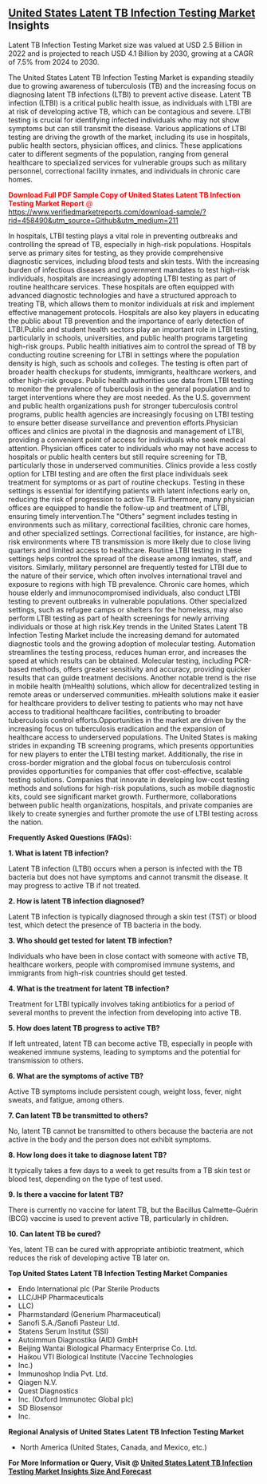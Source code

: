 <h2><a href="https://www.verifiedmarketreports.com/download-sample/?rid=458490&amp;utm_source=Github&amp;utm_medium=211" target="_blank">United States Latent TB Infection Testing Market</a> Insights</h2><p>Latent TB Infection Testing Market size was valued at USD 2.5 Billion in 2022 and is projected to reach USD 4.1 Billion by 2030, growing at a CAGR of 7.5% from 2024 to 2030.</p><p><p>The United States Latent TB Infection Testing Market is expanding steadily due to growing awareness of tuberculosis (TB) and the increasing focus on diagnosing latent TB infections (LTBI) to prevent active disease. Latent TB infection (LTBI) is a critical public health issue, as individuals with LTBI are at risk of developing active TB, which can be contagious and severe. LTBI testing is crucial for identifying infected individuals who may not show symptoms but can still transmit the disease. Various applications of LTBI testing are driving the growth of the market, including its use in hospitals, public health sectors, physician offices, and clinics. These applications cater to different segments of the population, ranging from general healthcare to specialized services for vulnerable groups such as military personnel, correctional facility inmates, and individuals in chronic care homes. <p><span class=""><span style="color: #ff0000;"><strong>Download Full PDF Sample Copy of United States Latent TB Infection Testing Market Report</strong> @ </span><a href="https://www.verifiedmarketreports.com/download-sample/?rid=458490&amp;utm_source=Github&amp;utm_medium=211" target="_blank">https://www.verifiedmarketreports.com/download-sample/?rid=458490&amp;utm_source=Github&amp;utm_medium=211</a></span></p>In hospitals, LTBI testing plays a vital role in preventing outbreaks and controlling the spread of TB, especially in high-risk populations. Hospitals serve as primary sites for testing, as they provide comprehensive diagnostic services, including blood tests and skin tests. With the increasing burden of infectious diseases and government mandates to test high-risk individuals, hospitals are increasingly adopting LTBI testing as part of routine healthcare services. These hospitals are often equipped with advanced diagnostic technologies and have a structured approach to treating TB, which allows them to monitor individuals at risk and implement effective management protocols. Hospitals are also key players in educating the public about TB prevention and the importance of early detection of LTBI.Public and student health sectors play an important role in LTBI testing, particularly in schools, universities, and public health programs targeting high-risk groups. Public health initiatives aim to control the spread of TB by conducting routine screening for LTBI in settings where the population density is high, such as schools and colleges. The testing is often part of broader health checkups for students, immigrants, healthcare workers, and other high-risk groups. Public health authorities use data from LTBI testing to monitor the prevalence of tuberculosis in the general population and to target interventions where they are most needed. As the U.S. government and public health organizations push for stronger tuberculosis control programs, public health agencies are increasingly focusing on LTBI testing to ensure better disease surveillance and prevention efforts.Physician offices and clinics are pivotal in the diagnosis and management of LTBI, providing a convenient point of access for individuals who seek medical attention. Physician offices cater to individuals who may not have access to hospitals or public health centers but still require screening for TB, particularly those in underserved communities. Clinics provide a less costly option for LTBI testing and are often the first place individuals seek treatment for symptoms or as part of routine checkups. Testing in these settings is essential for identifying patients with latent infections early on, reducing the risk of progression to active TB. Furthermore, many physician offices are equipped to handle the follow-up and treatment of LTBI, ensuring timely intervention.The "Others" segment includes testing in environments such as military, correctional facilities, chronic care homes, and other specialized settings. Correctional facilities, for instance, are high-risk environments where TB transmission is more likely due to close living quarters and limited access to healthcare. Routine LTBI testing in these settings helps control the spread of the disease among inmates, staff, and visitors. Similarly, military personnel are frequently tested for LTBI due to the nature of their service, which often involves international travel and exposure to regions with high TB prevalence. Chronic care homes, which house elderly and immunocompromised individuals, also conduct LTBI testing to prevent outbreaks in vulnerable populations. Other specialized settings, such as refugee camps or shelters for the homeless, may also perform LTBI testing as part of health screenings for newly arriving individuals or those at high risk.Key trends in the United States Latent TB Infection Testing Market include the increasing demand for automated diagnostic tools and the growing adoption of molecular testing. Automation streamlines the testing process, reduces human error, and increases the speed at which results can be obtained. Molecular testing, including PCR-based methods, offers greater sensitivity and accuracy, providing quicker results that can guide treatment decisions. Another notable trend is the rise in mobile health (mHealth) solutions, which allow for decentralized testing in remote areas or underserved communities. mHealth solutions make it easier for healthcare providers to deliver testing to patients who may not have access to traditional healthcare facilities, contributing to broader tuberculosis control efforts.Opportunities in the market are driven by the increasing focus on tuberculosis eradication and the expansion of healthcare access to underserved populations. The United States is making strides in expanding TB screening programs, which presents opportunities for new players to enter the LTBI testing market. Additionally, the rise in cross-border migration and the global focus on tuberculosis control provides opportunities for companies that offer cost-effective, scalable testing solutions. Companies that innovate in developing low-cost testing methods and solutions for high-risk populations, such as mobile diagnostic kits, could see significant market growth. Furthermore, collaborations between public health organizations, hospitals, and private companies are likely to create synergies and further promote the use of LTBI testing across the nation.<p><b>Frequently Asked Questions (FAQs):</b></p><p><b>1. What is latent TB infection?</b></p><p>Latent TB infection (LTBI) occurs when a person is infected with the TB bacteria but does not have symptoms and cannot transmit the disease. It may progress to active TB if not treated.</p><p><b>2. How is latent TB infection diagnosed?</b></p><p>Latent TB infection is typically diagnosed through a skin test (TST) or blood test, which detect the presence of TB bacteria in the body.</p><p><b>3. Who should get tested for latent TB infection?</b></p><p>Individuals who have been in close contact with someone with active TB, healthcare workers, people with compromised immune systems, and immigrants from high-risk countries should get tested.</p><p><b>4. What is the treatment for latent TB infection?</b></p><p>Treatment for LTBI typically involves taking antibiotics for a period of several months to prevent the infection from developing into active TB.</p><p><b>5. How does latent TB progress to active TB?</b></p><p>If left untreated, latent TB can become active TB, especially in people with weakened immune systems, leading to symptoms and the potential for transmission to others.</p><p><b>6. What are the symptoms of active TB?</b></p><p>Active TB symptoms include persistent cough, weight loss, fever, night sweats, and fatigue, among others.</p><p><b>7. Can latent TB be transmitted to others?</b></p><p>No, latent TB cannot be transmitted to others because the bacteria are not active in the body and the person does not exhibit symptoms.</p><p><b>8. How long does it take to diagnose latent TB?</b></p><p>It typically takes a few days to a week to get results from a TB skin test or blood test, depending on the type of test used.</p><p><b>9. Is there a vaccine for latent TB?</b></p><p>There is currently no vaccine for latent TB, but the Bacillus Calmette–Guérin (BCG) vaccine is used to prevent active TB, particularly in children.</p><p><b>10. Can latent TB be cured?</b></p><p>Yes, latent TB can be cured with appropriate antibiotic treatment, which reduces the risk of developing active TB later on.</p></p><p><strong>Top United States Latent TB Infection Testing Market Companies</strong></p><div data-test-id=""><p><li>Endo International plc (Par Sterile Products</li><li> LLC/JHP Pharmaceuticals</li><li> LLC)</li><li> Pharmstandard (Generium Pharmaceutical)</li><li> Sanofi S.A./Sanofi Pasteur Ltd.</li><li> Statens Serum Institut (SSI)</li><li> Autoimmun Diagnostika (AID) GmbH</li><li> Beijing Wantai Biological Pharmacy Enterprise Co. Ltd.</li><li> Haikou VTI Biological Institute (Vaccine Technologies</li><li> Inc.)</li><li> Immunoshop India Pvt. Ltd.</li><li> Qiagen N.V.</li><li> Quest Diagnostics</li><li> Inc. (Oxford Immunotec Global plc)</li><li> SD Biosensor</li><li> Inc.</li></p><div><strong>Regional Analysis of&nbsp;United States Latent TB Infection Testing Market</strong></div><ul><li dir="ltr"><p dir="ltr">North America&nbsp;(United States, Canada, and Mexico, etc.)</p></li></ul><p><strong>For More Information or Query, Visit @&nbsp;</strong><strong><a href="https://www.verifiedmarketreports.com/product/latent-tb-infection-testing-market/?utm_source=Github&amp;utm_medium=211" target="_blank">United States Latent TB Infection Testing Market Insights Size And Forecast</a></strong></p></div>
